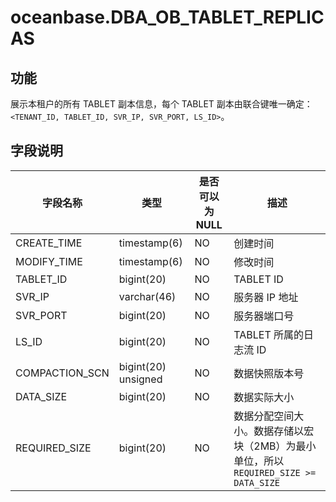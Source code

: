 oceanbase.DBA_OB_TABLET_REPLICAS
=====================================================

功能
-------------------

展示本租户的所有 TABLET 副本信息，每个 TABLET 副本由联合键唯一确定：`<TENANT_ID, TABLET_ID, SVR_IP, SVR_PORT, LS_ID>`。

字段说明
----------------------

|     字段名称      |     类型      | 是否可以为 NULL |              描述              |
|---------------|-------------|------------|------------------------------------------------------------|
| CREATE_TIME     | timestamp(6)  | NO         | 创建时间    |
| MODIFY_TIME     | timestamp(6)  | NO         | 修改时间     |
| TABLET_ID     | bigint(20)  | NO         | TABLET ID     |
| SVR_IP        | varchar(46) | NO         | 服务器 IP 地址     |
| SVR_PORT      | bigint(20)  | NO         | 服务器端口号        |
| LS_ID         | bigint(20)  | NO         | TABLET 所属的日志流 ID             |
| COMPACTION_SCN  | bigint(20) unsigned  | NO         | 数据快照版本号         |
| DATA_SIZE     | bigint(20)  | NO         | 数据实际大小        |
| REQUIRED_SIZE | bigint(20)  | NO         | 数据分配空间大小。数据存储以宏块（2MB）为最小单位，所以 `REQUIRED_SIZE >= DATA_SIZE` |
